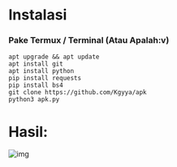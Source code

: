 # Instalasi
### Pake Termux / Terminal (Atau Apalah:v)
```
apt upgrade && apt update
apt install git
apt install python
pip install requests
pip install bs4
git clone https://github.com/Kgyya/apk
python3 apk.py
```

# Hasil:
![img](https://github.com/Kgyya/blob/main/Screenshot_2021_0402_204838.jpg)
